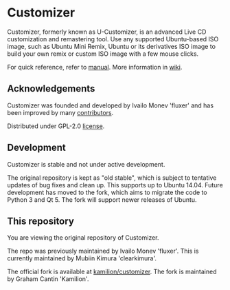 Customizer
==========

Customizer, formerly known as U-Customizer, is an advanced Live CD customization
and remastering tool. Use any supported Ubuntu-based ISO image, such as Ubuntu
Mini Remix, Ubuntu or its derivatives ISO image to build your own remix or custom
ISO image with a few mouse clicks.

For quick reference, refer to [manual]. More information in [wiki].

Acknowledgements
----------------

Customizer was founded and developed by Ivailo Monev 'fluxer' and has been
improved by many [contributors].

Distributed under GPL-2.0 [license].

Development
-----------

Customizer is stable and not under active development.

The original repository is kept as "old stable", which is subject to tentative
updates of bug fixes and clean up. This supports up to Ubuntu 14.04. Future 
development has moved to the fork, which aims to migrate the code to Python 3
and Qt 5. The fork will support newer releases of Ubuntu.

This repository
---------------

You are viewing the original repository of Customizer.

The repo was previously maintained by Ivailo Monev 'fluxer'.
This is currently maintained by Mubiin Kimura 'clearkimura'.

The official fork is available at [kamilion/customizer].
The fork is maintained by Graham Cantin 'Kamilion'.


[manual]: docs/manual.md
[wiki]: ../../wiki
[Contributors]: Contributors
[license]: COPYING
[kamilion/customizer]: https://github.com/kamilion/customizer
